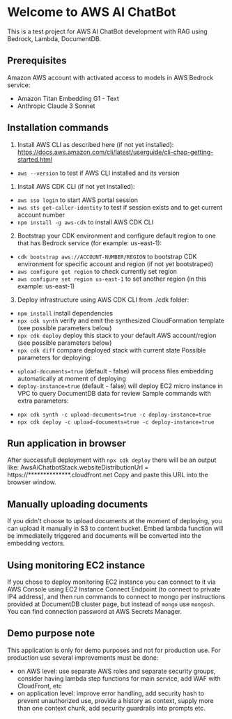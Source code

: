 # Welcome to AWS AI ChatBot

This is a test project for AWS AI ChatBot development with RAG using Bedrock, Lambda, DocumentDB.

## Prerequisites

Amazon AWS account with activated access to models in AWS Bedrock service:
- Amazon Titan Embedding G1 - Text
- Anthropic Claude 3 Sonnet

## Installation commands

1) Install AWS CLI as described here (if not yet installed):
https://docs.aws.amazon.com/cli/latest/userguide/cli-chap-getting-started.html
* `aws --version`  to test if AWS CLI installed and its version 

1) Install AWS CDK CLI (if not yet installed):
* `aws sso login`  to start AWS portal session
* `aws sts get-caller-identity`  to test if session exists and to get current account number
* `npm install -g aws-cdk`  to install AWS CDK CLI

2) Bootstrap your CDK environment and configure default region to one that has Bedrock service (for example: us-east-1):
* `cdk bootstrap aws://ACCOUNT-NUMBER/REGION`  to bootstrap CDK environment for specific account and region (if not yet bootstraped)
* `aws configure get region`  to check currently set region
* `aws configure set region us-east-1`  to set another region (in this example: us-east-1)

3) Deploy infrastructure using AWS CDK CLI from ./cdk folder:
* `npm install`  install dependencies
* `npx cdk synth`   verify and emit the synthesized CloudFormation template (see possible parameters below)
* `npx cdk deploy`  deploy this stack to your default AWS account/region (see possible parameters below)
* `npx cdk diff`    compare deployed stack with current state
Possible parameters for deploying:
- `upload-documents=true` (default - false) will process files embedding automatically at moment of deploying
- `deploy-instance=true` (default - false) will deploy EC2 micro instance in VPC to query DocumentDB data for review
Sample commands with extra parameters:
* `npx cdk synth -c upload-documents=true -c deploy-instance=true` 
* `npx cdk deploy -c upload-documents=true -c deploy-instance=true`

## Run application in browser
After successfull deployment with `npx cdk deploy` there will be an output like:
AwsAiChatbotStack.websiteDistributionUrl = https://**************.cloudfront.net
Copy and paste this URL into the browser window.

## Manually uploading documents
If you didn't choose to upload documents at the moment of deploying, you can upload it manually in S3 to content bucket. Embed lambda function will be immediatelly triggered and documents will be converted into the embedding vectors.

## Using monitoring EC2 instance
If you chose to deploy monitoring EC2 instance you can connect to it via AWS Console using EC2 Instance Connect Endpoint (to connect to private IP4 address), and then run commands to connect to mongo per instructions provided at DocumentDB cluster page, but instead of `mongo` use `mongosh`. You can find connection password at AWS Secrets Manager.

## Demo purpose note
This application is only for demo purposes and not for production use. For production use several improvements must be done: 
- on AWS level: use separate AWS roles and separate security groups, consider having lambda step functions for main service, add WAF with CloudFront, etc
- on application level: improve error handling, add security hash to prevent unauthorized use, provide a history as context, supply more than one context chunk, add security guardrails into prompts etc.
